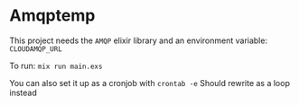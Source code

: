 # Amqptemp

This project needs the `AMQP` elixir library and an environment variable: `CLOUDAMQP_URL` 

To run: `mix run main.exs`

You can also set it up as a cronjob with `crontab -e`
Should rewrite as a loop instead
